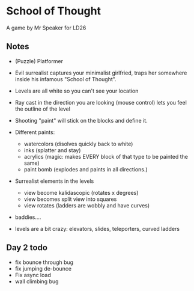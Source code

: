 # School of Thought

A game by Mr Speaker for LD26


## Notes

* (Puzzle) Platformer
* Evil surrealist captures your minimalist girlfried, traps her somewhere inside his infamous "School of Thought".
* Levels are all white so you can't see your location
* Ray cast in the direction you are looking (mouse control) lets you feel the outline of the level
* Shooting "paint" will stick on the blocks and define it.
* Different paints:
	- watercolors (disolves quickly back to white)
	- inks (splatter and stay)
	- acrylics (magic: makes EVERY block of that type to be painted the same)
	- paint bomb (explodes and paints in all directions.)

* Surrealist elements in the levels
	- view become kalidascopic (rotates x degrees)
	- view becomes split view into squares
	- view rotates (ladders are wobbly and have curves)

* baddies....
* levels are a bit crazy: elevators, slides, teleporters, curved ladders


## Day 2 todo

* fix bounce through bug
* fix jumping de-bounce
* Fix async load
* wall climbing bug